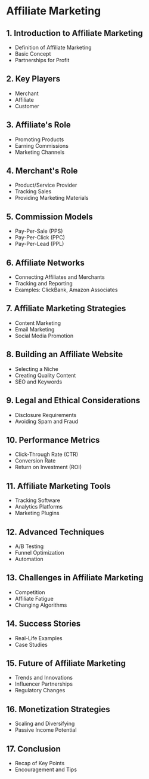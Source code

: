 # Affiliate Marketing

## 1. Introduction to Affiliate Marketing
- Definition of Affiliate Marketing
- Basic Concept
- Partnerships for Profit

## 2. Key Players
- Merchant
- Affiliate
- Customer

## 3. Affiliate's Role
- Promoting Products
- Earning Commissions
- Marketing Channels

## 4. Merchant's Role
- Product/Service Provider
- Tracking Sales
- Providing Marketing Materials

## 5. Commission Models
- Pay-Per-Sale (PPS)
- Pay-Per-Click (PPC)
- Pay-Per-Lead (PPL)

## 6. Affiliate Networks
- Connecting Affiliates and Merchants
- Tracking and Reporting
- Examples: ClickBank, Amazon Associates

## 7. Affiliate Marketing Strategies
- Content Marketing
- Email Marketing
- Social Media Promotion

## 8. Building an Affiliate Website
- Selecting a Niche
- Creating Quality Content
- SEO and Keywords

## 9. Legal and Ethical Considerations
- Disclosure Requirements
- Avoiding Spam and Fraud

## 10. Performance Metrics
- Click-Through Rate (CTR)
- Conversion Rate
- Return on Investment (ROI)

## 11. Affiliate Marketing Tools
- Tracking Software
- Analytics Platforms
- Marketing Plugins

## 12. Advanced Techniques
- A/B Testing
- Funnel Optimization
- Automation

## 13. Challenges in Affiliate Marketing
- Competition
- Affiliate Fatigue
- Changing Algorithms

## 14. Success Stories
- Real-Life Examples
- Case Studies

## 15. Future of Affiliate Marketing
- Trends and Innovations
- Influencer Partnerships
- Regulatory Changes

## 16. Monetization Strategies
- Scaling and Diversifying
- Passive Income Potential

## 17. Conclusion
- Recap of Key Points
- Encouragement and Tips
